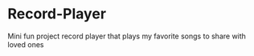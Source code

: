 # Record-Player
Mini fun project record player that plays my favorite songs to share with loved ones
